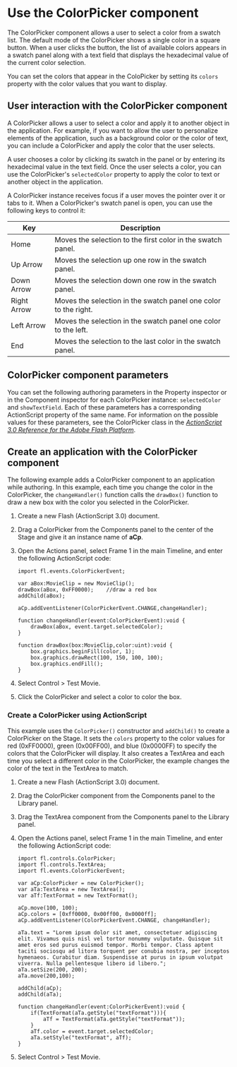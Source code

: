 # Use the ColorPicker component

The ColorPicker component allows a user to select a color from a swatch list.
The default mode of the ColorPicker shows a single color in a square button.
When a user clicks the button, the list of available colors appears in a swatch
panel along with a text field that displays the hexadecimal value of the current
color selection.

You can set the colors that appear in the ColoPicker by setting its `colors`
property with the color values that you want to display.

## User interaction with the ColorPicker component

A ColorPicker allows a user to select a color and apply it to another object in
the application. For example, if you want to allow the user to personalize
elements of the application, such as a background color or the color of text,
you can include a ColorPicker and apply the color that the user selects.

A user chooses a color by clicking its swatch in the panel or by entering its
hexadecimal value in the text field. Once the user selects a color, you can use
the ColorPicker's `selectedColor` property to apply the color to text or another
object in the application.

A ColorPicker instance receives focus if a user moves the pointer over it or
tabs to it. When a ColorPicker's swatch panel is open, you can use the following
keys to control it:

| Key         | Description                                                     |
| ----------- | --------------------------------------------------------------- |
| Home        | Moves the selection to the first color in the swatch panel.     |
| Up Arrow    | Moves the selection up one row in the swatch panel.             |
| Down Arrow  | Moves the selection down one row in the swatch panel.           |
| Right Arrow | Moves the selection in the swatch panel one color to the right. |
| Left Arrow  | Moves the selection in the swatch panel one color to the left.  |
| End         | Moves the selection to the last color in the swatch panel.      |

## ColorPicker component parameters

You can set the following authoring parameters in the Property inspector or in
the Component inspector for each ColorPicker instance: `selectedColor` and
`showTextField`. Each of these parameters has a corresponding ActionScript
property of the same name. For information on the possible values for these
parameters, see the ColorPicker class in the
_[ActionScript 3.0 Reference for the Adobe Flash Platform](https://help.adobe.com/en_US/FlashPlatform/reference/actionscript/3/index.html)_.

## Create an application with the ColorPicker component

The following example adds a ColorPicker component to an application while
authoring. In this example, each time you change the color in the ColorPicker,
the `changeHandler()` function calls the `drawBox()` function to draw a new box
with the color you selected in the ColorPicker.

1.  Create a new Flash (ActionScript 3.0) document.

2.  Drag a ColorPicker from the Components panel to the center of the Stage and
    give it an instance name of **aCp**.

3.  Open the Actions panel, select Frame 1 in the main Timeline, and enter the
    following ActionScript code:

        import fl.events.ColorPickerEvent;

        var aBox:MovieClip = new MovieClip();
        drawBox(aBox, 0xFF0000);    //draw a red box
        addChild(aBox);

        aCp.addEventListener(ColorPickerEvent.CHANGE,changeHandler);

        function changeHandler(event:ColorPickerEvent):void {
            drawBox(aBox, event.target.selectedColor);
        }

        function drawBox(box:MovieClip,color:uint):void {
            box.graphics.beginFill(color, 1);
            box.graphics.drawRect(100, 150, 100, 100);
            box.graphics.endFill();
        }

4.  Select Control \> Test Movie.

5.  Click the ColorPicker and select a color to color the box.

### Create a ColorPicker using ActionScript

This example uses the `ColorPicker()` constructor and `addChild()` to create a
ColorPicker on the Stage. It sets the `colors` property to the color values for
red (0xFF0000), green (0x00FF00), and blue (0x0000FF) to specify the colors that
the ColorPicker will display. It also creates a TextArea and each time you
select a different color in the ColorPicker, the example changes the color of
the text in the TextArea to match.

1.  Create a new Flash (ActionScript 3.0) document.

2.  Drag the ColorPicker component from the Components panel to the Library
    panel.

3.  Drag the TextArea component from the Components panel to the Library panel.

4.  Open the Actions panel, select Frame 1 in the main Timeline, and enter the
    following ActionScript code:

        import fl.controls.ColorPicker;
        import fl.controls.TextArea;
        import fl.events.ColorPickerEvent;

        var aCp:ColorPicker = new ColorPicker();
        var aTa:TextArea = new TextArea();
        var aTf:TextFormat = new TextFormat();

        aCp.move(100, 100);
        aCp.colors = [0xff0000, 0x00ff00, 0x0000ff];
        aCp.addEventListener(ColorPickerEvent.CHANGE, changeHandler);

        aTa.text = "Lorem ipsum dolor sit amet, consectetuer adipiscing elit. Vivamus quis nisl vel tortor nonummy vulputate. Quisque sit amet eros sed purus euismod tempor. Morbi tempor. Class aptent taciti sociosqu ad litora torquent per conubia nostra, per inceptos hymenaeos. Curabitur diam. Suspendisse at purus in ipsum volutpat viverra. Nulla pellentesque libero id libero.";
        aTa.setSize(200, 200);
        aTa.move(200,100);

        addChild(aCp);
        addChild(aTa);

        function changeHandler(event:ColorPickerEvent):void {
            if(TextFormat(aTa.getStyle("textFormat"))){
                aTf = TextFormat(aTa.getStyle("textFormat"));
            }
            aTf.color = event.target.selectedColor;
            aTa.setStyle("textFormat", aTf);
        }

5.  Select Control \> Test Movie.
